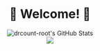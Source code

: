 ### 
<div align="center">
  <h1>🎉 Welcome! 🎉</h1>
  <div>    
    <img  alt="drcount-root's GitHub Stats" src="https://awesome-github-stats.azurewebsites.net/user-stats/drcount-root?cardType=github&theme=chartreuse-dark" />  
  </div>
  <img src="https://github-readme-streak-stats.herokuapp.com?user=drcount-root&theme=chartreuse-dark&date_format=M%20j%5B%2C%20Y%5D">
</div>
<!--
**drcount-root/drcount-root** is a ✨ _special_ ✨ repository because its `README.md` (this file) appears on your GitHub profile.

Here are some ideas to get you started:

- 🔭 I’m currently working on ...
- 🌱 I’m currently learning ...
- 👯 I’m looking to collaborate on ...
- 🤔 I’m looking for help with ...
- 💬 Ask me about ...
- 📫 How to reach me: ...
- 😄 Pronouns: ...
- ⚡ Fun fact: ...
-->


